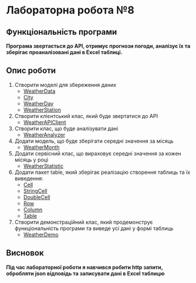 # Лабораторна робота №8

## Функціональність програми

**Програма звертається до API, отримує прогнози погоди, аналізує їх та зберігає проаналізовані дані в Excel таблиці.**

## Опис роботи

1. Створити моделі для збереження даних
    - [WeatherData]
    - [City]
    - [WeatherDay]
    - [WeatherStation]
2. Створити клієнтський клас, який буде звертатися до API
    - [WeatherAPIClient]
3. Створити клас, що буде аналізувати дані
    - [WeatherAnalyzer]
4. Додати модель, що буде зберігати середні значення за місяць
    - [WeatherMonth]
5. Додати сервісний клас, що вираховує середні значення за кожен місяць у році
    - [WeatherStatistic]
6. Додати пакет table, який зберігає реалізацію створення таблиць та їх виведення:
   - [Cell]
   - [StringCell]
   - [DoubleCell]
   - [Row]
   - [Column]
   - [Table]
7. Створити демонстраційний клас, який продемонструє функціональність програми та виведе усі дані у формі таблиць
    - [WeatherDemo]

## Висновок

**Під час лабораторної роботи я навчився робити http запити, обробляти json відповідь та записувати дані в Excel таблицю**

[WeatherData]: models/WeatherData.java
[City]: models/City.java
[WeatherDay]: models/WeatherDay.java
[WeatherStation]: models/WeatherStation.java
[WeatherAPIClient]: controllers/WeatherAPIClient.java
[WeatherAnalyzer]: services/WeatherAnalyzer.java
[WeatherMonth]: models/WeatherMonth.java
[WeatherStatistic]: services/WeatherStatistic.java
[Cell]: table/Cell.java
[StringCell]: table/StringCell.java
[DoubleCell]: table/DoubleCell.java
[Row]: table/Row.java
[Column]: table/Column.java
[Table]: table/Table.java
[WeatherDemo]: WeatherDemo.java